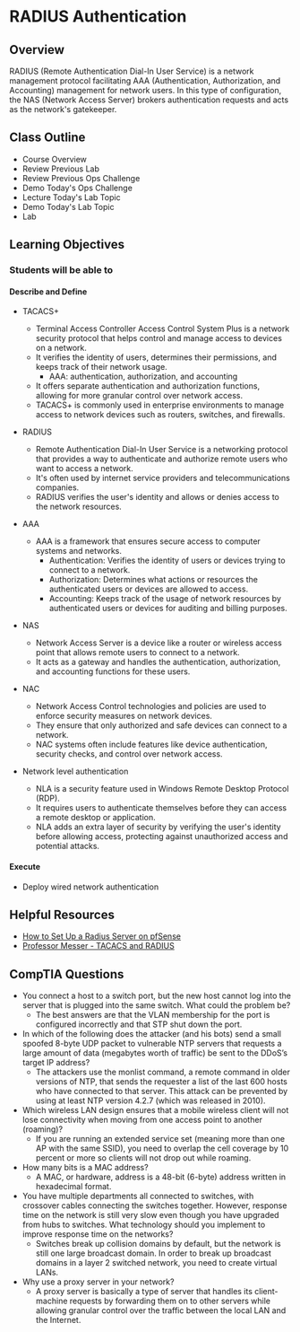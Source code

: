 # RADIUS Authentication

## Overview

RADIUS (Remote Authentication Dial-In User Service) is a network management protocol facilitating AAA (Authentication, Authorization, and Accounting) management for network users. In this type of configuration, the NAS (Network Access Server) brokers authentication requests and acts as the network's gatekeeper.

## Class Outline

- Course Overview
- Review Previous Lab
- Review Previous Ops Challenge
- Demo Today's Ops Challenge
- Lecture Today's Lab Topic
- Demo Today's Lab Topic
- Lab

## Learning Objectives

### Students will be able to

#### Describe and Define

- TACACS+
  - Terminal Access Controller Access Control System Plus is a network security protocol that helps control and manage access to devices on a network.
  - It verifies the identity of users, determines their permissions, and keeps track of their network usage.
    - AAA: authentication, authorization, and accounting
  - It offers separate authentication and authorization functions, allowing for more granular control over network access.
  - TACACS+ is commonly used in enterprise environments to manage access to network devices such as routers, switches, and firewalls.

- RADIUS
  - Remote Authentication Dial-In User Service is a networking protocol that provides a way to authenticate and authorize remote users who want to access a network.
  - It's often used by internet service providers and telecommunications companies.
  - RADIUS verifies the user's identity and allows or denies access to the network resources.

- AAA
  - AAA is a framework that ensures secure access to computer systems and networks.
    - Authentication: Verifies the identity of users or devices trying to connect to a network.
    - Authorization: Determines what actions or resources the authenticated users or devices are allowed to access.
    - Accounting: Keeps track of the usage of network resources by authenticated users or devices for auditing and billing purposes.

- NAS
  - Network Access Server is a device like a router or wireless access point that allows remote users to connect to a network.
  - It acts as a gateway and handles the authentication, authorization, and accounting functions for these users.

- NAC
  - Network Access Control technologies and policies are used to enforce security measures on network devices.
  - They ensure that only authorized and safe devices can connect to a network.
  - NAC systems often include features like device authentication, security checks, and control over network access.

- Network level authentication
  - NLA is a security feature used in Windows Remote Desktop Protocol (RDP).
  - It requires users to authenticate themselves before they can access a remote desktop or application.
  - NLA adds an extra layer of security by verifying the user's identity before allowing access, protecting against unauthorized access and potential attacks.

#### Execute

- Deploy wired network authentication

## Helpful Resources

- [How to Set Up a Radius Server on pfSense](https://turbofuture.com/internet/How-to-Set-Up-a-Radius-Server-on-pfSense-Using-the-FreeRadius-Package)
- [Professor Messer - TACACS and RADIUS](https://www.professormesser.com/network-plus/n10-006/tacacs-and-radius/)


## CompTIA Questions

- You connect a host to a switch port, but the new host cannot log into the server that is plugged into the same switch. What could the problem be?
  - The best answers are that the VLAN membership for the port is configured incorrectly and that STP shut down the port.
- In which of the following does the attacker (and his bots) send a small spoofed 8-byte UDP packet to vulnerable NTP servers that requests a large amount of data (megabytes worth of traffic) be sent to the DDoS’s target IP address?
  - The attackers use the monlist command, a remote command in older versions of NTP, that sends the requester a list of the last 600 hosts who have connected to that server. This attack can be prevented by using at least NTP version 4.2.7 (which was released in 2010).
- Which wireless LAN design ensures that a mobile wireless client will not lose connectivity when moving from one access point to another (roaming)?
  - If you are running an extended service set (meaning more than one AP with the same SSID), you need to overlap the cell coverage by 10 percent or more so clients will not drop out while roaming.
- How many bits is a MAC address?
  - A MAC, or hardware, address is a 48-bit (6-byte) address written in hexadecimal format.
- You have multiple departments all connected to switches, with crossover cables connecting the switches together. However, response time on the network is still very slow even though you have upgraded from hubs to switches. What technology should you implement to improve response time on the networks?
  - Switches break up collision domains by default, but the network is still one large broadcast domain. In order to break up broadcast domains in a layer 2 switched network, you need to create virtual LANs.
- Why use a proxy server in your network?
  - A proxy server is basically a type of server that handles its client-machine requests by forwarding them on to other servers while allowing granular control over the traffic between the local LAN and the Internet.